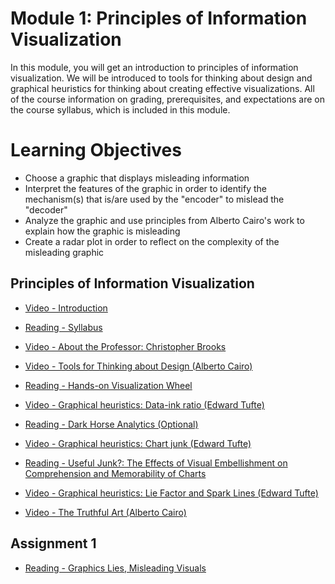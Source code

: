 # Module 1: Principles of Information Visualization

In this module, you will get an introduction to principles of information visualization. We will be introduced to tools for thinking about design and graphical heuristics for thinking about creating effective visualizations. All of the course information on grading, prerequisites, and expectations are on the course syllabus, which is included in this module.

# Learning Objectives

- Choose a graphic that displays misleading information
- Interpret the features of the graphic in order to identify the mechanism(s) that is/are used by the "encoder" to mislead the "decoder"
- Analyze the graphic and use principles from Alberto Cairo's work to explain how the graphic is misleading
- Create a radar plot in order to reflect on the complexity of the misleading graphic

## Principles of Information Visualization

- [Video - Introduction](https://www.coursera.org/learn/python-plotting/lecture/7uYsh/introduction)

- [Reading - Syllabus](https://www.coursera.org/learn/python-plotting/supplement/Faz2H/syllabus)

- [Video - About the Professor: Christopher Brooks](https://www.coursera.org/learn/python-plotting/lecture/CpFeA/about-the-professor-christopher-brooks)

- [Video - Tools for Thinking about Design (Alberto Cairo)](https://www.coursera.org/learn/python-plotting/lecture/qrqqa/tools-for-thinking-about-design-alberto-cairo)

- [Reading - Hands-on Visualization Wheel](https://mooctools.ai.umich.edu/multimeasure/424-visualization-wheel-practice/)

- [Video - Graphical heuristics: Data-ink ratio (Edward Tufte)](https://www.coursera.org/learn/python-plotting/lecture/qFnP9/graphical-heuristics-data-ink-ratio-edward-tufte)

- [Reading - Dark Horse Analytics (Optional)](http://www.darkhorseanalytics.com/)

- [Video - Graphical heuristics: Chart junk (Edward Tufte)](https://www.coursera.org/learn/python-plotting/lecture/LCcy7/graphical-heuristics-chart-junk-edward-tufte)

- [Reading - Useful Junk?: The Effects of Visual Embellishment on Comprehension and Memorability of Charts](https://www.researchgate.net/profile/Scott_Bateman/publication/221517808_Useful_Junk_The_effects_of_visual_embellishment_on_comprehension_and_memorability_of_charts/links/0deec5281274548361000000/Useful-Junk-The-effects-of-visual-embellishment-on-comprehension-and-memorability-of-charts.pdf)

- [Video - Graphical heuristics: Lie Factor and Spark Lines (Edward Tufte)](https://www.coursera.org/learn/python-plotting/lecture/uf0V8/graphical-heuristics-lie-factor-and-spark-lines-edward-tufte)

- [Video - The Truthful Art (Alberto Cairo)](https://www.coursera.org/learn/python-plotting/lecture/GqvPs/the-truthful-art-alberto-cairo)

## Assignment 1

- [Reading - Graphics Lies, Misleading Visuals](https://faculty.ucmerced.edu/jvevea/classes/Spark/readings/Cairo2015_Chapter_GraphicsLiesMisleadingVisuals.pdf)